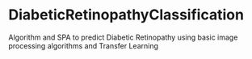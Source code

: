 # DiabeticRetinopathyClassification
Algorithm and SPA to predict Diabetic Retinopathy using basic image processing algorithms and Transfer Learning
